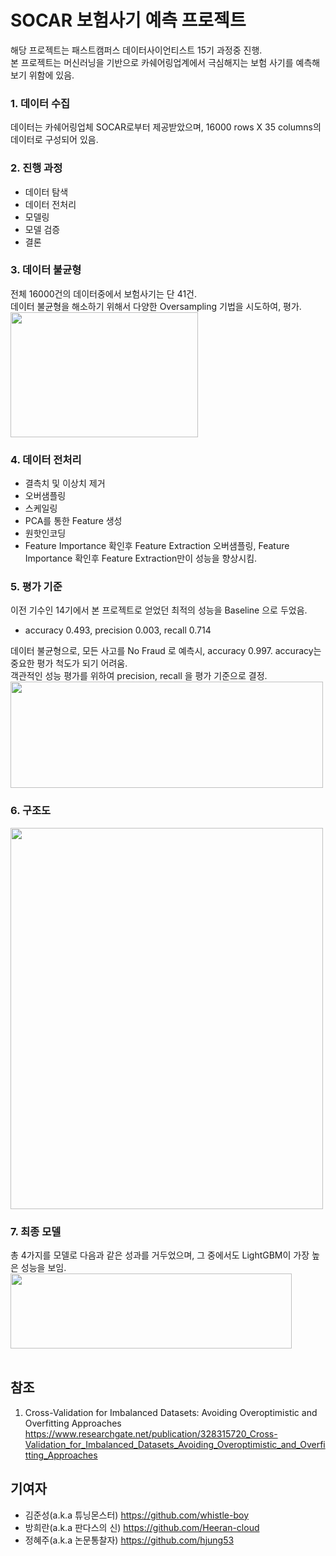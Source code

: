 # SOCAR 보험사기 예측 프로젝트
해당 프로젝트는 패스트캠퍼스 데이터사이언티스트 15기 과정중 진행.<br>
본 프로젝트는 머신러닝을 기반으로 카쉐어링업계에서 극심해지는 보험 사기를 예측해보기 위함에 있음.<br>

### 1. 데이터 수집
데이터는 카쉐어링업체 SOCAR로부터 제공받았으며, 16000 rows X 35 columns의 데이터로 구성되어 있음.<br>

### 2. 진행 과정
- 데이터 탐색
- 데이터 전처리
- 모델링
- 모델 검증
- 결론<br>

### 3. 데이터 불균형
전체 16000건의 데이터중에서 보험사기는 단 41건. <br>
데이터 불균형을 해소하기 위해서 다양한 Oversampling 기법을 시도하여, 평가. <br>
<img src="https://user-images.githubusercontent.com/72846750/105158413-4ac78380-5b51-11eb-8d2e-8b9462323210.png" width="300" height="200"/>

### 4. 데이터 전처리
- 결측치 및 이상치 제거     
- 오버샘플링                
- 스케일링                 
- PCA를 통한 Feature 생성
- 원핫인코딩
- Feature Importance 확인후 Feature Extraction
오버샘플링, Feature Importance 확인후 Feature Extraction만이 성능을 향상시킴.<br>


### 5. 평가 기준
이전 기수인 14기에서 본 프로젝트로 얻었던 최적의 성능을 Baseline 으로 두었음.
  - accuracy 0.493, precision 0.003, recall 0.714 <br>

데이터 불균형으로, 모든 사고를 No Fraud 로 예측시, accuracy 0.997. accuracy는 중요한 평가 척도가 되기 어려움.<br>
객관적인 성능 평가를 위하여 precision, recall 을 평가 기준으로 결정.<br>
  <img src="https://user-images.githubusercontent.com/72846750/105166682-0b9e3000-5b5b-11eb-8eb0-947cc225af05.png" width="500" height="170"/> <br>

### 6. 구조도
<img src="https://user-images.githubusercontent.com/72846750/105805859-38809600-5fe6-11eb-8128-bed4bc8f39eb.png" width="500" height="610"/> <br>


### 7. 최종 모델
총 4가지를 모델로 다음과 같은 성과를 거두었으며, 그 중에서도 LightGBM이 가장 높은 성능을 보임. <br>
<img src="https://user-images.githubusercontent.com/72846750/108803330-c3e94900-75dd-11eb-9504-f51755183875.JPG" width="450" height="120"/> <br><br>

## 참조
1) Cross-Validation for Imbalanced Datasets: Avoiding Overoptimistic and Overfitting Approaches<br>
https://www.researchgate.net/publication/328315720_Cross-Validation_for_Imbalanced_Datasets_Avoiding_Overoptimistic_and_Overfitting_Approaches<br>

## 기여자
* 김준성(a.k.a 튜닝몬스터) https://github.com/whistle-boy
* 방희란(a.k.a 판다스의 신) https://github.com/Heeran-cloud
* 정혜주(a.k.a 논문통찰자) https://github.com/hjung53
